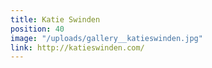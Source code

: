 ```yaml
---
title: Katie Swinden
position: 40
image: "/uploads/gallery__katieswinden.jpg"
link: http://katieswinden.com/
---
```


